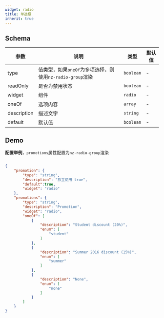 ```yaml
---
widget: radio
title: 单选框
inherit: true
---
```



## Schema

参数 | 说明 | 类型 | 默认值
----|------|-----|------
type | 值类型，如果`oneOf`为多项选择，则使用`nz-radio-group`渲染 | `boolean` | - 
readOnly | 是否为禁用状态  | `boolean` | -
widget | 组件  | `radio` | - 
oneOf | 选项内容  | `array` | - 
description | 描述文字 | `string` | - 
default | 默认值 | `boolean` | - 

 
## Demo

**配置举例**，`promotions`属性配置为`nz-radio-group`渲染

```json

{
    "promotion": {
        "type": "string",
        "description": "独立使用 true",
        "default":true,
        "widget": "radio"
    },
    "promotions": {
        "type": "string",
        "description": "Promotion",
        "widget": "radio",
        "oneOf": [
            {
                "description": "Student discount (20%)",
                "enum": [
                    "student"
                ]
            },
            {
                "description": "Summer 2016 discount (15%)",
                "enum": [
                    "summer"
                ]
            },
            {
                "description": "None",
                "enum": [
                    "none"
                ]
            }
        ]
    }
}

```

